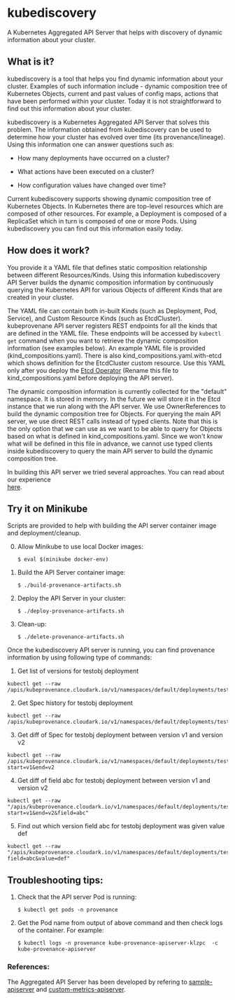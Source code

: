 # kubediscovery

A Kubernetes Aggregated API Server that helps with discovery of dynamic information about your cluster.


## What is it?

kubediscovery is a tool that helps you find dynamic information about your cluster. 
Examples of such information include - dynamic composition tree of Kubernetes Objects, current and
past values of config maps, actions that have been performed within your cluster.
Today it is not straightforward to find out this information about your cluster.


kubediscovery is a Kubernetes Aggregated API Server that solves this problem.
The information obtained from kubediscovery can be used to determine how your cluster
has evolved over time (its provenance/lineage). 
Using this information one can answer questions such as:

- How many deployments have occurred on a cluster?

- What actions have been executed on a cluster?

- How configuration values have changed over time?

Current kubediscovery supports showing dynamic composition tree of Kubernetes Objects. 
In Kubernetes there are top-level resources which are composed of other resources. 
For example, a Deployment is composed of a ReplicaSet which in turn is composed of one or more Pods. 
Using kubediscovery you can find out this information easily today.


## How does it work?

You provide it a YAML file that defines static composition relationship between different Resources/Kinds.
Using this information kubediscovery API Server builds the dynamic composition information by 
continuously querying the Kubernetes API for various Objects of different Kinds that are created in your cluster.

The YAML file can contain both in-built Kinds (such as Deployment, Pod, Service), and
Custom Resource Kinds (such as EtcdCluster).
kubeprovenane API server registers REST endpoints for all the kinds that are defined in the YAML file.
These endpoints will be accessed by `kubectl get` command when you want to retrieve the dynamic
composition information (see examples below). An example YAML file is provided (kind_compositions.yaml).
There is also kind_compositions.yaml.with-etcd which shows definition for the EtcdCluster custom resource.
Use this YAML only after you deploy the [Etcd Operator](https://github.com/coreos/etcd-operator)
(Rename this file to kind_compositions.yaml before deploying the API server).

The dynamic composition information is currently collected for the "default" namespace.
It is stored in memory. In the future we will store it in the Etcd instance that we run along with
the API server. We use OwnerReferences to build the dynamic composition tree for Objects.
For querying the main API server, we use direct REST calls instead of typed clients. 
Note that this is the only option that we can use as we want to be able to query for Objects 
based on what is defined in kind_compositions.yaml.
Since we won't know what will be defined in this file in advance, we cannot use typed clients inside
kubediscovery to query the main API server to build the dynamic composition tree.

In building this API server we tried several approaches. You can read about our experience  
[here](https://medium.com/@cloudark/our-journey-in-building-a-kubernetes-aggregated-api-server-29a4f9c1de22).


## Try it on Minikube


Scripts are provided to help with building the API server container image and deployment/cleanup.

0) Allow Minikube to use local Docker images: 

   `$ eval $(minikube docker-env)`


1) Build the API Server container image:

   `$ ./build-provenance-artifacts.sh`

2) Deploy the API Server in your cluster:

   `$ ./deploy-provenance-artifacts.sh`

3) Clean-up:

    `$ ./delete-provenance-artifacts.sh`


Once the kubediscovery API server is running, you can find provenance information by using following type of commands:

1) Get list of versions for testobj deployment

```
kubectl get --raw /apis/kubeprovenance.cloudark.io/v1/namespaces/default/deployments/testobj/versions
```

2) Get Spec history for testobj deployment

```
kubectl get --raw /apis/kubeprovenance.cloudark.io/v1/namespaces/default/deployments/testobj/spechistory
```

3) Get diff of Spec for testobj deployment between version v1 and version v2

```
kubectl get --raw /apis/kubeprovenance.cloudark.io/v1/namespaces/default/deployments/testobj/diff?start=v1&end=v2
```

4) Get diff of field abc for testobj deployment between version v1 and version v2

```
kubectl get --raw "/apis/kubeprovenance.cloudark.io/v1/namespaces/default/deployments/testobj/diff?start=v1&end=v2&field=abc"
```

5) Find out which version field abc for testobj deployment was given value def

```
kubectl get --raw "/apis/kubeprovenance.cloudark.io/v1/namespaces/default/deployments/testobj/bisect?field=abc&value=def"
```

## Troubleshooting tips:

1) Check that the API server Pod is running: 

   `$ kubectl get pods -n provenance`

2) Get the Pod name from output of above command and then check logs of the container.
   For example:

   `$ kubectl logs -n provenance kube-provenance-apiserver-klzpc  -c kube-provenance-apiserver`


### References:

The Aggregated API Server has been developed by refering to [sample-apiserver](https://github.com/kubernetes/sample-apiserver)
and [custom-metrics-apiserver](https://github.com/kubernetes-incubator/custom-metrics-apiserver).
